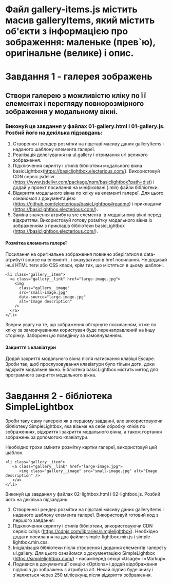 # Файл gallery-items.js містить масив galleryItems, який містить об'єкти з інформацією про зображення: маленьке (прев`ю), оригінальне (велике) і опис.

# Завдання 1 - галерея зображень

## Створи галерею з можливістю кліку по її елементах і перегляду повнорозмірного зображення у модальному вікні.

### Виконуй це завдання у файлах 01-gallery.html і 01-gallery.js. Розбий його на декілька підзавдань:

1. Створення і рендер розмітки на підставі масиву даних galleryItems і наданого шаблону елемента галереї.
2. Реалізація делегування на ul.gallery і отримання url великого зображення.
3. Підключення скрипту і стилів бібліотеки модального вікна basicLightbox(https://basiclightbox.electerious.com/). Використовуй CDN сервіс jsdelivr (https://www.jsdelivr.com/package/npm/basiclightbox?path=dist) і додай у проект посилання на мініфіковані (.min) файли бібліотеки.
4. Відкриття модального вікна по кліку на елементі галереї. Для цього ознайомся з документацією (https://github.com/electerious/basicLightbox#readme) і прикладами (https://basiclightbox.electerious.com/).
5. Заміна значення атрибута src елемента <img> в модальному вікні перед відкриттям. Використовуй готову розмітку модального вікна із зображенням з прикладів бібліотеки basicLightbox (https://basiclightbox.electerious.com/).

#### Розмітка елемента галереї

Посилання на оригінальне зображення повинно зберігатися в data-атрибуті source на елементі <img>, і вказуватися в href посилання. Не додавай інші HTML теги або CSS класи, крім тих, що містяться в цьому шаблоні.

    <li class="gallery__item">
      <a class="gallery__link" href="large-image.jpg">
        <img
          class="gallery__image"
          src="small-image.jpg"
          data-source="large-image.jpg"
          alt="Image description"
        />
      </a>
    </li>

Зверни увагу на те, що зображення обгорнуте посиланням, отже по кліку за замовчуванням користувач буде перенаправлений на іншу сторінку. Заборони цю поведінку за замовчуванням.

#### Закриття з клавіатури

Додай закриття модального вікна після натискання клавіші Escape. Зроби так, щоб прослуховування клавіатури було тільки доти, доки відкрите модальне вікно. Бібліотека basicLightbox містить метод для програмного закриття модального вікна.

# Завдання 2 - бібліотека SimpleLightbox

Зроби таку саму галерею як в першому завданні, але використовуючи бібліотеку SimpleLightbox, яка візьме на себе обробку кліків по зображеннях, відкриття і закриття модального вікна, а також гортання зображень за допомогою клавіатури.

Необхідно трохи змінити розмітку картки галереї, використовуй цей шаблон.

    <li class="gallery__item">
       <a class="gallery__link" href="large-image.jpg">
          <img class="gallery__image" src="small-image.jpg" alt="Image description" />
       </a>
    </li>

Виконуй це завдання у файлах 02-lightbox.html і 02-lightbox.js. Розбий його на декілька підзавдань:

1. Створення і рендер розмітки на підставі масиву даних galleryItems і наданого шаблону елемента галереї. Використовуй готовий код з першого завдання.
2. Підключення скрипту і стилів бібліотеки, використовуючи CDN сервіс cdnjs (https://cdnjs.com/libraries/simplelightbox). Необхідно додати посилання на два файли: simple-lightbox.min.js і simple-lightbox.min.css.
3. Ініціалізація бібліотеки після створення і додання елементів галереї у ul.gallery. Для цього ознайомся з документацією SimpleLightbox (https://simplelightbox.com/) - насамперед секції «Usage» і «Markup».
4. Подивися в документації секцію «Options» і додай відображення підписів до зображень з атрибута alt. Нехай підпис буде знизу і з'являється через 250 мілісекунд після відкриття зображення.
